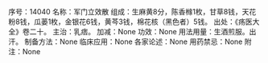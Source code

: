序号：14040
名称：军门立效散
组成：生麻黄8分，陈香橼1枚，甘草8钱，天花粉8钱，瓜蒌1枚，金银花6钱，黄芩3钱，棉花核（黑色者）5钱。
出处：《疡医大全》卷二十。
主治：乳痞。
加减：None
功效：None
用法用量：生酒煎服。出汗。
制备方法：None
临床应用：None
各家论述：None
用药禁忌：None
附注：None
